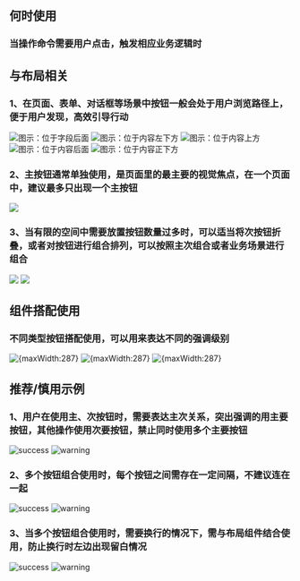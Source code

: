 ## 何时使用

### 当操作命令需要用户点击，触发相应业务逻辑时

## 与布局相关

### 1、在页面、表单、对话框等场景中按钮一般会处于用户浏览路径上，便于用户发现，高效引导行动

![图示：位于字段后面](001)
![图示：位于内容左下方](002)
![图示：位于内容上方](003)
![图示：位于内容后面](004)
![图示：位于内容正下方](005)

### 2、主按钮通常单独使用，是页面里的最主要的视觉焦点，在一个页面中，建议最多只出现一个主按钮

![](006)

### 3、当有限的空间中需要放置按钮数量过多时，可以适当将次按钮折叠，或者对按钮进行组合排列，可以按照主次组合或者业务场景进行组合

![](007)
![](008)

## 组件搭配使用

### 不同类型按钮搭配使用，可以用来表达不同的强调级别

![{maxWidth:287}](009)
![{maxWidth:287}](010)
![{maxWidth:287}](011)

## 推荐/慎用示例

### 1、用户在使用主、次按钮时，需要表达主次关系，突出强调的用主要按钮，其他操作使用次要按钮，禁止同时使用多个主要按钮

![success](012)
![warning](013)

### 2、多个按钮组合使用时，每个按钮之间需存在一定间隔，不建议连在一起

![success](014)
![warning](015)

### 3、当多个按钮组合使用时，需要换行的情况下，需与布局组件结合使用，防止换行时左边出现留白情况

![success](016)
![warning](017)
